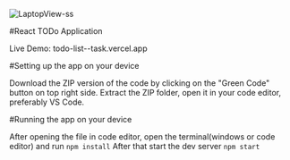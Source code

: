 ![LaptopView-ss](https://github.com/Shruti-Gupta-30/Todo-List-App/assets/95923536/8c2dc4d5-9fa5-4c16-9fd2-d6deaddd2812)

#React TODo Application

Live Demo: todo-list--task.vercel.app

#Setting up the app on your device

Download the ZIP version of the code by clicking on the "Green Code" button on top right side. 
Extract the ZIP folder, open it in your code editor, preferably VS Code.

#Running the app on your device

After opening the file in code editor, open the terminal(windows or code editor) and run
`npm install`
After that start the dev server
`npm start`
